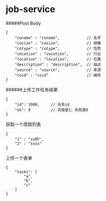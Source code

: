 # job-service

#####Post Body

```	
{
    "coname" : "coname",            // 名字
    "cosize" : "cosize",            // 规模
    "cotype" : "cotype",            // 性质
    "vocation" : "vocation",        // 行业
    "location" : "location",        // 位置
    "description" : "description",  // 描述
    "source" : "source",            // 来源
    "coid" : "coid"                 // 编号
}
```

######上传工作任务结果

```
{
    "id": 1000,		// 任务id
    "ok": 0			// 完成是1，失败是0
}

```

获取一个爬取列表
```
{
	"1" : "xx网",
	"2" : "xxxx"
}
```

上传一个表单
```
{
	"tasks": [
		"a",
		"b",
		"c"
	]
}
```

        
